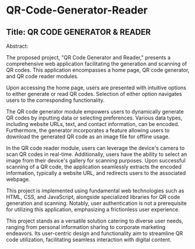 # QR-Code-Generator-Reader
## Title: QR CODE GENERATOR & READER
Abstract:

The proposed project, "QR Code Generator and Reader," presents a comprehensive web application facilitating the generation and scanning of QR codes. This application encompasses a home page, QR code generator, and QR code reader modules.

Upon accessing the home page, users are presented with intuitive options to either generate or read QR codes. Selection of either option navigates users to the corresponding functionality.

The QR code generator module empowers users to dynamically generate QR codes by inputting data or selecting preferences. Various data types, including website URLs, text, and contact information, can be encoded. Furthermore, the generator incorporates a feature allowing users to download the generated QR code as an image file for offline usage.

In the QR code reader module, users can leverage the device's camera to scan QR codes in real-time. Additionally, users have the ability to select an image from their device's gallery for scanning purposes. Upon successful scanning of a QR code, the application seamlessly extracts the encoded information, typically a website URL, and redirects users to the associated webpage.

This project is implemented using fundamental web technologies such as HTML, CSS, and JavaScript, alongside specialized libraries for QR code generation and scanning. Notably, user authentication is not a prerequisite for utilizing this application, emphasizing a frictionless user experience.

This project stands as a versatile solution catering to diverse user needs, ranging from personal information sharing to corporate marketing endeavors. Its user-centric design and functionality aim to streamline QR code utilization, facilitating seamless interaction with digital content.
